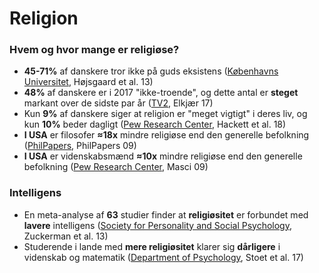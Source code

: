 # Religion

### Hvem og hvor mange er religiøse?&#x20;

* **45-71%** af danskere tror ikke på guds eksistens ([Københavns Universitet](https://teol.ku.dk/cfk/yougov-undersoegelse), Højsgaard et al. 13)
* **48%** af danskere er i 2017 "ikke-troende", og dette antal er **steget** markant over de sidste par år ([TV2](https://nyheder.tv2.dk/samfund/2017-10-31-danskerne-dropper-religion-antallet-af-ikke-troende-i-staerk-vaekst), Elkjær 17)
* Kun **9%** af danskere siger at religion er "meget vigtigt" i deres liv, og kun **10%** beder dagligt ([Pew Research Center](https://www.pewforum.org/wp-content/uploads/sites/7/2018/06/ReligiousCommitment-FULL-WEB.pdf), Hackett et al. 18)
* **I USA** er filosofer **≈18x** mindre religiøse end den generelle befolkning ([PhilPapers](https://philpapers.org/surveys/results.pl), PhilPapers 09)
* **I USA** er videnskabsmænd **≈10x** mindre religiøse end den generelle befolkning ([Pew Research Center](https://www.pewforum.org/2009/11/05/scientists-and-belief/), Masci 09)

### Intelligens

* En meta-analyse af **63** studier finder at **religiøsitet** er forbundet med **lavere** intelligens ([Society for Personality and Social Psychology](https://journals.sagepub.com/doi/10.1177/1088868313497266), Zuckerman et al. 13)
* Studerende i lande med **mere religiøsitet** klarer sig **dårligere** i videnskab og matematik ([Department of Psychology](https://www.sciencedirect.com/science/article/abs/pii/S0160289617300247), Stoet et al. 17)
